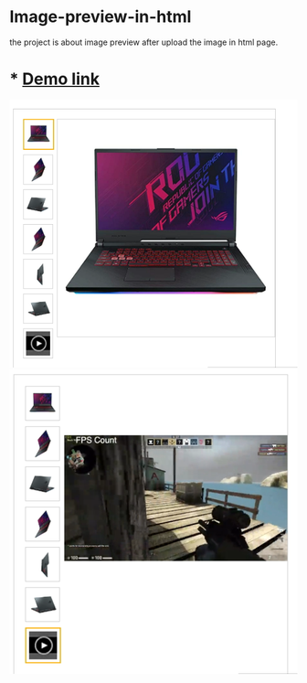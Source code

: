 # Image-preview-in-html
the project is about image preview after upload the image in html page.


# * <a href="http://demo.tutorialwala.com/Image-preview-in-html/" target='_blank'>Demo link</a>
   
     
![Demo image](https://github.com/MohitPrakashSharma/amazon-product-view/blob/master/amazon-product-view.png)
![Demo Video image](https://github.com/MohitPrakashSharma/amazon-product-view/blob/master/amazon-product-video-view.png)
